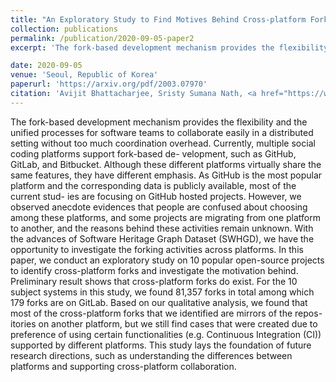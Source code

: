 ```yaml
---
title: "An Exploratory Study to Find Motives Behind Cross-platform Forks from Software Heritage Dataset"
collection: publications
permalink: /publication/2020-09-05-paper2
excerpt: 'The fork-based development mechanism provides the flexibility and the unified processes for software teams to collaborate easily in a distributed setting without too much coordination overhead. Currently, multiple social coding platforms support fork-based de- velopment, such as GitHub, GitLab, and Bitbucket. Although these different platforms virtually share the same features, they have different emphasis. As GitHub is the most popular platform and the corresponding data is publicly available, most of the current stud- ies are focusing on GitHub hosted projects. However, we observed anecdote evidences that people are confused about choosing among these platforms, and some projects are migrating from one platform to another, and the reasons behind these activities remain unknown. With the advances of Software Heritage Graph Dataset (SWHGD), we have the opportunity to investigate the forking activities across platforms. In this paper, we conduct an exploratory study on 10 popular open-source projects to identify cross-platform forks and investigate the motivation behind. Preliminary result shows that cross-platform forks do exist. For the 10 subject systems in this study, we found 81,357 forks in total among which 179 forks are on GitLab. Based on our qualitative analysis, we found that most of the cross-platform forks that we identified are mirrors of the repos- itories on another platform, but we still find cases that were created due to preference of using certain functionalities (e.g. Continuous Integration (CI)) supported by different platforms. This study lays the foundation of future research directions, such as understanding the differences between platforms and supporting cross-platform collaboration. <a href="/files/msr_mc_2020.pdf" download>[pdf]</a>'

date: 2020-09-05
venue: 'Seoul, Republic of Korea'
paperurl: 'https://arxiv.org/pdf/2003.07970'
citation: 'Avijit Bhattacharjee, Sristy Sumana Nath, <a href="https://www.cs.cmu.edu/~shuruiz/">Shurui Zhou</a>, Debasish Chakroborti, <a href="http://srlab-new.usask.ca/broy/">Banani Roy</a>, <a href="https://www.cs.usask.ca/~croy/">Chanchal K. Roy</a>, and <a href="https://www.cs.usask.ca/faculty/kas/Welcome.html">Kevin Schneider</a>. 2020. An Exploratory Study to Find Motives Behind Cross-platform Forks from Software Heritage Dataset . In 17th International Conference on Mining Software Repositories.'
---
```

The fork-based development mechanism provides the flexibility and the unified processes for software teams to collaborate easily in a distributed setting without too much coordination overhead. Currently, multiple social coding platforms support fork-based de- velopment, such as GitHub, GitLab, and Bitbucket. Although these different platforms virtually share the same features, they have different emphasis. As GitHub is the most popular platform and the corresponding data is publicly available, most of the current stud- ies are focusing on GitHub hosted projects. However, we observed anecdote evidences that people are confused about choosing among these platforms, and some projects are migrating from one platform to another, and the reasons behind these activities remain unknown. With the advances of Software Heritage Graph Dataset (SWHGD), we have the opportunity to investigate the forking activities across platforms. In this paper, we conduct an exploratory study on 10 popular open-source projects to identify cross-platform forks and investigate the motivation behind. Preliminary result shows that cross-platform forks do exist. For the 10 subject systems in this study, we found 81,357 forks in total among which 179 forks are on GitLab. Based on our qualitative analysis, we found that most of the cross-platform forks that we identified are mirrors of the repos- itories on another platform, but we still find cases that were created due to preference of using certain functionalities (e.g. Continuous Integration (CI)) supported by different platforms. This study lays the foundation of future research directions, such as understanding the differences between platforms and supporting cross-platform collaboration.



